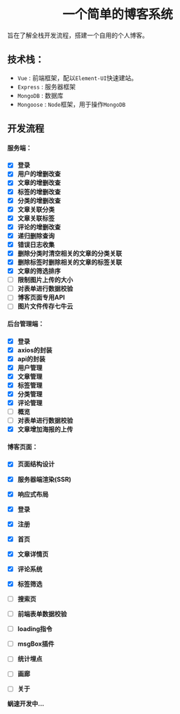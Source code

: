 <h1 align="center">一个简单的博客系统</h1>
<p>旨在了解全栈开发流程，搭建一个自用的个人博客。</p>

<h2>技术栈：</h2>  
<ul>
  <li><code>Vue</code> : 前端框架，配以<code>Element-UI</code>快速建站。</li>
  <li><code>Express</code> : 服务器框架</li>
  <li><code>MongoDB</code> : 数据库</li>
  <li><code>Mongoose</code> : <code>Node</code>框架，用于操作<code>MongoDB</code></li>
</ul>

<h2>开发流程</h2>
<h4>服务端：<h4>

  - [X] 登录
  - [X] 用户的增删改查
  - [X] 文章的增删改查
  - [X] 标签的增删改查
  - [X] 分类的增删改查
  - [X] 文章关联分类
  - [X] 文章关联标签
  - [X] 评论的增删改查
  - [X] 递归删除查询
  - [X] 错误日志收集
  - [X] 删除分类时清空相关的文章的分类关联
  - [X] 删除标签时删除相关的文章的标签关联
  - [X] 文章的筛选排序
  - [ ] 限制图片上传的大小
  - [ ] 对表单进行数据校验
  - [ ] 博客页面专用API
  - [ ] 图片文件传存七牛云

<h4>后台管理端：<h4>  

  - [X] 登录  
  - [X] axios的封装
  - [X] api的封装
  - [X] 用户管理  
  - [X] 文章管理  
  - [X] 标签管理  
  - [X] 分类管理
  - [X] 评论管理
  - [ ] 概览  
  - [ ] 对表单进行数据校验  
  - [X] 文章增加海报的上传

<h4>博客页面：<h4>  

  - [X] 页面结构设计  
  - [X] 服务器端渲染(SSR) 
  - [X] 响应式布局
  - [X] 登录
  - [X] 注册
  - [X] 首页
  - [X] 文章详情页
  - [X] 评论系统
  - [X] 标签筛选
  - [ ] 搜索页
  - [ ] 前端表单数据校验
  - [ ] loading指令
  - [ ] msgBox插件
  - [ ] 统计埋点
  - [ ] 画廊
  - [ ] 关于


<p>蜗速开发中...</p>